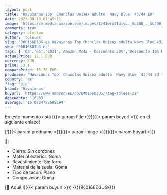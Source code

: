 ```yaml
---
layout: post
title: 'Havaianas Top  Chanclas Unisex adulto  Navy Blue  43/44 EU'
date: 2023-09-10 01:45:11
image: 'https://m.media-amazon.com/images/I/41wroIIdiyL._SL500_._SL400_.jpg'
comments: true
category: ofertas
author: 'tole.es'
slug: 'B00166D3UG-es Havaianas Top Chanclas Unisex adulto Navy Blue 43/44 EU'
sku: 'B00166D3UG-es'
tags: [ '03','05','2021','Amazon Moda - Descuento 20%','Descuento 10% Moda','Días de Moda','Edición de temporada','Hand-picked mens summer outfits','Havaianas','Moda','Moda Hombre','Mules','Rebajas en zapatos hombre','Sandalias de dedo para hombre','Self Service','Special Features Stores','Vuelta al cole para niña','Zapatos para hombre','chanclas','havaianas','partition_000','partition_037','partition_055','partition_117','🇪🇸', ]
actualPrice: 13.1 EUR
currency: EUR
price: 13.1
comparePrice: 15.75 EUR
prodname: 'Havaianas Top  Chanclas Unisex adulto  Navy Blue  43/44 EU'
country: 'es'
flag: '🇪🇸'
brand: 'Havaianas'
buyurl: 'https://www.amazon.es/dp/B00166D3UG/?tag=tolees-21'
descuento: '16.83'
average: '16.0834782608694'
---
```


En este momento está [{{< param title >}}]({{< param buyurl >}}) en el siguiente enlace!

[![{{< param prodname >}}]({{< param image >}})]({{< param buyurl >}})

🔎:

- Cierre: Sin cordones
- Material exterior: Goma
- Revestimiento: Sin forro
- Material de la suela: Goma
- Tipo de tacón: Plano
- Composición: Goma

[🛒 Aquí!!!]({{< param buyurl >}})
{{<world>}}B00166D3UG{{</world>}}
